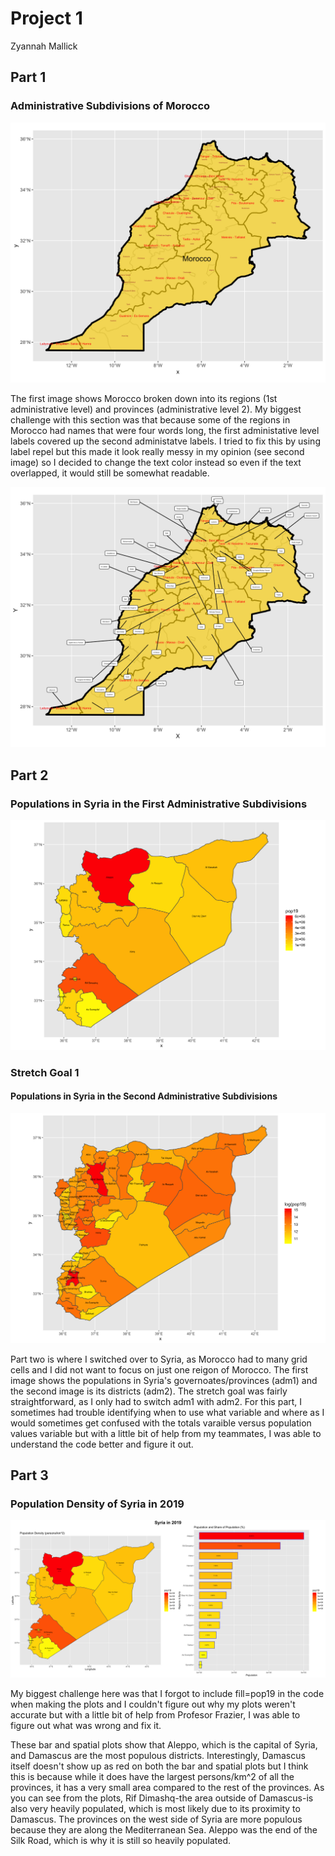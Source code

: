 
# Project 1

Zyannah Mallick

## Part 1
### Administrative Subdivisions of Morocco

![](Morocco1.png)

The first image shows Morocco broken down into its regions (1st administrative level) and provinces (administrative level 2). My biggest challenge with this section was that because some of the regions in Morocco had names that were four words long, the first administative level labels covered up the second administatve labels. I tried to fix this by using label repel but this made it look really messy in my opinion (see second image) so I decided to change the text color instead so even if the text overlapped, it would still be somewhat readable.

![](Morocco.png)

## Part 2
### Populations in Syria in the First Administrative Subdivisions
![](syr_pop19.png)

### Stretch Goal 1
#### Populations in Syria in the Second Administrative Subdivisions

![](syr_pop19_adm2.png)

Part two is where I switched over to Syria, as Morocco had to many grid cells and I did not want to focus on just one reigon of Morocco. The first image shows the populations in Syria's governoates/provinces (adm1) and the second image is its districts (adm2). The stretch goal was fairly straightforward, as I only had to switch adm1 with adm2. For this part, I sometimes had trouble identifying when to use what variable and where as I would sometimes get confused with the totals varaible versus population values variable but with a little bit of help from my teammates, I was able to understand the code better and figure it out. 

## Part 3
### Population Density of Syria in 2019

![](syria_project1_final.png)


My biggest challenge here was that I forgot to include fill=pop19 in the code when making the plots and I couldn't figure out why my plots weren't accurate but with a little bit of help from Profesor Frazier, I was able to figure out what was wrong and fix it.


These bar and spatial plots show that Aleppo, which is the capital of Syria, and Damascus are the most populous districts.   Interestingly, Damascus itself doesn't show up as red on both the bar and spatial plots but I think this is because while it does have the largest persons/km^2 of all the provinces, it has a very small area compared to the rest of the provinces. As you can see from the plots, Rif Dimashq-the area outside of Damascus-is also very heavily populated, which is most likely due to its proximity to Damascus. The provinces on the west side of Syria are more populous because they are along the Mediterranean Sea. Aleppo was the end of the Silk Road, which is why it is still so heavily populated.


